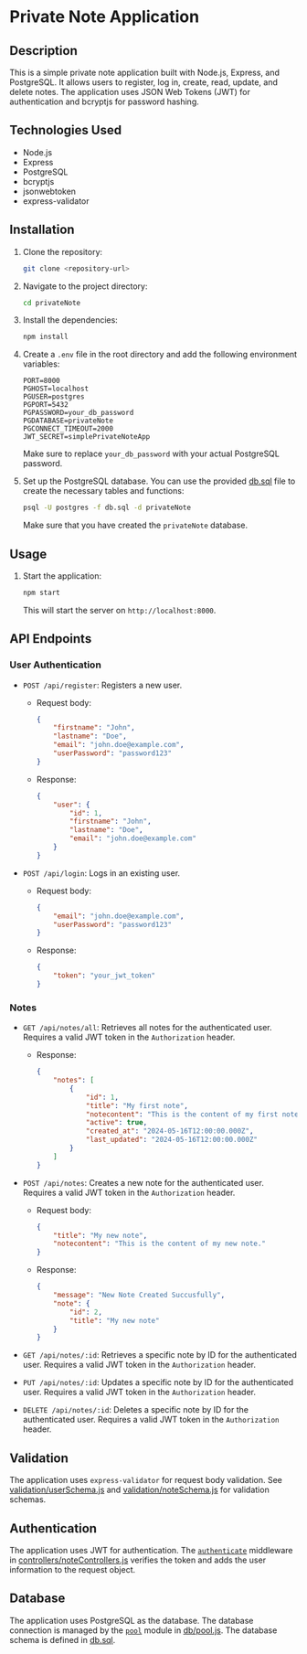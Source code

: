 # Private Note Application

## Description

This is a simple private note application built with Node.js, Express, and PostgreSQL. It allows users to register, log in, create, read, update, and delete notes. The application uses JSON Web Tokens (JWT) for authentication and bcryptjs for password hashing.

## Technologies Used

-   Node.js
-   Express
-   PostgreSQL
-   bcryptjs
-   jsonwebtoken
-   express-validator

## Installation

1.  Clone the repository:

    ```bash
    git clone <repository-url>
    ```

2.  Navigate to the project directory:

    ```bash
    cd privateNote
    ```

3.  Install the dependencies:

    ```bash
    npm install
    ```

4.  Create a `.env` file in the root directory and add the following environment variables:

    ```
    PORT=8000
    PGHOST=localhost
    PGUSER=postgres
    PGPORT=5432
    PGPASSWORD=your_db_password
    PGDATABASE=privateNote
    PGCONNECT_TIMEOUT=2000
    JWT_SECRET=simplePrivateNoteApp
    ```

    Make sure to replace `your_db_password` with your actual PostgreSQL password.

5.  Set up the PostgreSQL database. You can use the provided [db.sql](db.sql) file to create the necessary tables and functions:

    ```bash
    psql -U postgres -f db.sql -d privateNote
    ```

    Make sure that you have created the `privateNote` database.

## Usage

1.  Start the application:

    ```bash
    npm start
    ```

    This will start the server on `http://localhost:8000`.

## API Endpoints

### User Authentication

-   `POST /api/register`: Registers a new user.
    -   Request body:

        ```json
        {
            "firstname": "John",
            "lastname": "Doe",
            "email": "john.doe@example.com",
            "userPassword": "password123"
        }
        ```

    -   Response:

        ```json
        {
            "user": {
                "id": 1,
                "firstname": "John",
                "lastname": "Doe",
                "email": "john.doe@example.com"
            }
        }
        ```

-   `POST /api/login`: Logs in an existing user.
    -   Request body:

        ```json
        {
            "email": "john.doe@example.com",
            "userPassword": "password123"
        }
        ```

    -   Response:

        ```json
        {
            "token": "your_jwt_token"
        }
        ```

### Notes

-   `GET /api/notes/all`: Retrieves all notes for the authenticated user. Requires a valid JWT token in the `Authorization` header.
    -   Response:

        ```json
        {
            "notes": [
                {
                    "id": 1,
                    "title": "My first note",
                    "notecontent": "This is the content of my first note.",
                    "active": true,
                    "created_at": "2024-05-16T12:00:00.000Z",
                    "last_updated": "2024-05-16T12:00:00.000Z"
                }
            ]
        }
        ```

-   `POST /api/notes`: Creates a new note for the authenticated user. Requires a valid JWT token in the `Authorization` header.
    -   Request body:

        ```json
        {
            "title": "My new note",
            "notecontent": "This is the content of my new note."
        }
        ```

    -   Response:

        ```json
        {
            "message": "New Note Created Succusfully",
            "note": {
                "id": 2,
                "title": "My new note"
            }
        }
        ```

-   `GET /api/notes/:id`: Retrieves a specific note by ID for the authenticated user. Requires a valid JWT token in the `Authorization` header.
-   `PUT /api/notes/:id`: Updates a specific note by ID for the authenticated user. Requires a valid JWT token in the `Authorization` header.
-   `DELETE /api/notes/:id`: Deletes a specific note by ID for the authenticated user. Requires a valid JWT token in the `Authorization` header.

## Validation

The application uses `express-validator` for request body validation.  See [validation/userSchema.js](validation/userSchema.js) and [validation/noteSchema.js](validation/noteSchema.js) for validation schemas.

## Authentication

The application uses JWT for authentication. The [`authenticate`](controllers/noteControllers.js) middleware in [controllers/noteControllers.js](controllers/noteControllers.js) verifies the token and adds the user information to the request object.

## Database

The application uses PostgreSQL as the database. The database connection is managed by the [`pool`](db/pool.js) module in [db/pool.js](db/pool.js). The database schema is defined in [db.sql](db.sql).